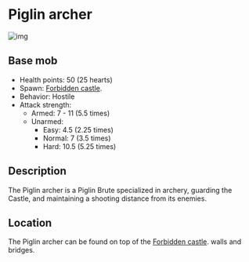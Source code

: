 # Piglin archer

![img](https://static.miraheze.org/stardustlabswiki/b/b3/Piglin\_archer.png)

## Base mob

* Health points: 50 (25 hearts)
* Spawn: [Forbidden castle](../nether-structures/forbiddencastle.md).
* Behavior: Hostile
* Attack strength:
  * Armed: 7 - 11 (5.5 times)
  * Unarmed:
    * Easy: 4.5 (2.25 times)
    * Normal: 7 (3.5 times)
    * Hard: 10.5 (5.25 times)

## Description

The Piglin archer is a Piglin Brute specialized in archery, guarding the Castle, and maintaining a shooting distance from its enemies.

## Location

The Piglin archer can be found on top of the [Forbidden castle](../nether-structures/forbiddencastle.md). walls and bridges.
